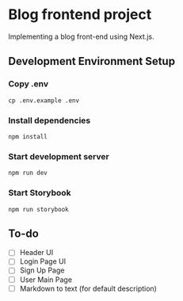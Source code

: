 # Blog frontend project

Implementing a blog front-end using Next.js.

## Development Environment Setup

### Copy .env

```shell
cp .env.example .env
```

### Install dependencies

```shell
npm install
```

### Start development server

```shell
npm run dev
```

### Start Storybook

```shell
npm run storybook
```

## To-do

- [ ] Header UI
- [ ] Login Page UI
- [ ] Sign Up Page
- [ ] User Main Page
- [ ] Markdown to text (for default description)
